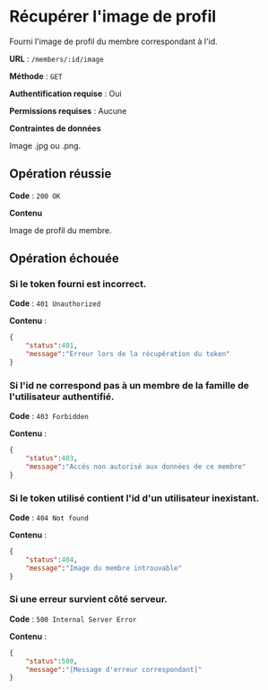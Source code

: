 # Récupérer l'image de profil

Fourni l'image de profil du membre correspondant à l'id.

**URL** : `/members/:id/image`

**Méthode** : `GET`

**Authentification requise** : Oui

**Permissions requises** : Aucune

**Contraintes de données**

Image .jpg ou .png.

## Opération réussie

**Code** : `200 OK`

**Contenu**

Image de profil du membre.

## Opération échouée
### Si le token fourni est incorrect.

**Code** : `401 Unauthorized`

**Contenu** :

```json
{
    "status":401,
    "message":"Erreur lors de la récupération du token"
}
```

### Si l'id ne correspond pas à un membre de la famille de l'utilisateur authentifié.

**Code** : `403 Forbidden`

**Contenu** :

```json
{
	"status":403,
	"message":"Accès non autorisé aux données de ce membre"
}
```

### Si le token utilisé contient l'id d'un utilisateur inexistant.

**Code** : `404 Not found`

**Contenu** :

```json
{
    "status":404,
    "message":"Image du membre introuvable"
}
```

### Si une erreur survient côté serveur.

**Code** : `500 Internal Server Error`

**Contenu** :

```json
{
    "status":500,
    "message":"[Message d'erreur correspondant]"
}
```